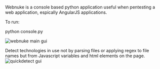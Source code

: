 Webnuke is a console based python application useful when pentesting a web application, espically AngularJS applications.

To run:

python console.py

![webnuke main gui](http://bugbound.co.uk/sites/default/files/webnuke%20mainscreen.png)

Detect technologies in use not by parsing files or applying regex to file names but from Javascript variables and html elements on the page.
![quickdetect gui](http://bugbound.co.uk/sites/default/files/webnuke-quickdetect.png)

